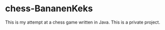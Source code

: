 # chess-BananenKeks

This is my attempt at a chess game written in Java.
This is a private project.
